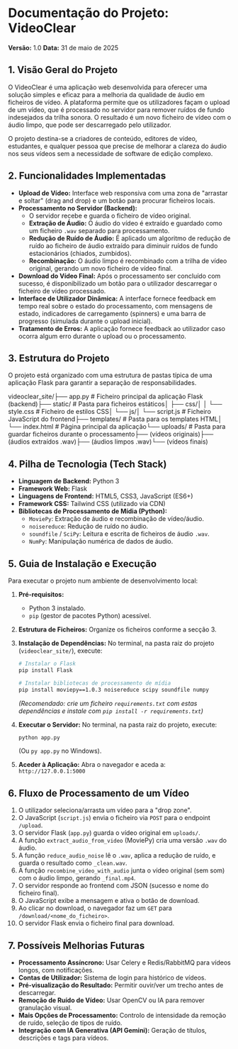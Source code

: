 # Documentação do Projeto: VideoClear

**Versão:** 1.0
**Data:** 31 de maio de 2025

## 1. Visão Geral do Projeto

O VideoClear é uma aplicação web desenvolvida para oferecer uma solução simples e eficaz para a melhoria da qualidade de áudio em ficheiros de vídeo. A plataforma permite que os utilizadores façam o upload de um vídeo, que é processado no servidor para remover ruídos de fundo indesejados da trilha sonora. O resultado é um novo ficheiro de vídeo com o áudio limpo, que pode ser descarregado pelo utilizador.

O projeto destina-se a criadores de conteúdo, editores de vídeo, estudantes, e qualquer pessoa que precise de melhorar a clareza do áudio nos seus vídeos sem a necessidade de software de edição complexo.

## 2. Funcionalidades Implementadas

-   **Upload de Vídeo:** Interface web responsiva com uma zona de "arrastar e soltar" (drag and drop) e um botão para procurar ficheiros locais.
-   **Processamento no Servidor (Backend):**
    -   O servidor recebe e guarda o ficheiro de vídeo original.
    -   **Extração de Áudio:** O áudio do vídeo é extraído e guardado como um ficheiro `.wav` separado para processamento.
    -   **Redução de Ruído de Áudio:** É aplicado um algoritmo de redução de ruído ao ficheiro de áudio extraído para diminuir ruídos de fundo estacionários (chiados, zumbidos).
    -   **Recombinação:** O áudio limpo é recombinado com a trilha de vídeo original, gerando um novo ficheiro de vídeo final.
-   **Download do Vídeo Final:** Após o processamento ser concluído com sucesso, é disponibilizado um botão para o utilizador descarregar o ficheiro de vídeo processado.
-   **Interface de Utilizador Dinâmica:** A interface fornece feedback em tempo real sobre o estado do processamento, com mensagens de estado, indicadores de carregamento (spinners) e uma barra de progresso (simulada durante o upload inicial).
-   **Tratamento de Erros:** A aplicação fornece feedback ao utilizador caso ocorra algum erro durante o upload ou o processamento.

## 3. Estrutura do Projeto

O projeto está organizado com uma estrutura de pastas típica de uma aplicação Flask para garantir a separação de responsabilidades.

videoclear_site/├── app.py              # Ficheiro principal da aplicação Flask (backend)├── static/             # Pasta para ficheiros estáticos│   ├── css/│   │   └── style.css   # Ficheiro de estilos CSS│   └── js/│       └── script.js   # Ficheiro JavaScript do frontend├── templates/          # Pasta para os templates HTML│   └── index.html      # Página principal da aplicação└── uploads/            # Pasta para guardar ficheiros durante o processamento├── (vídeos originais)├── (áudios extraídos .wav)├── (áudios limpos .wav)└── (vídeos finais)
## 4. Pilha de Tecnologia (Tech Stack)

-   **Linguagem de Backend:** Python 3
-   **Framework Web:** Flask
-   **Linguagens de Frontend:** HTML5, CSS3, JavaScript (ES6+)
-   **Framework CSS:** Tailwind CSS (utilizado via CDN)
-   **Bibliotecas de Processamento de Mídia (Python):**
    -   `MoviePy`: Extração de áudio e recombinação de vídeo/áudio.
    -   `noisereduce`: Redução de ruído no áudio.
    -   `soundfile` / `SciPy`: Leitura e escrita de ficheiros de áudio `.wav`.
    -   `NumPy`: Manipulação numérica de dados de áudio.

## 5. Guia de Instalação e Execução

Para executar o projeto num ambiente de desenvolvimento local:

1.  **Pré-requisitos:**
    * Python 3 instalado.
    * `pip` (gestor de pacotes Python) acessível.

2.  **Estrutura de Ficheiros:** Organize os ficheiros conforme a secção 3.

3.  **Instalação de Dependências:**
    No terminal, na pasta raiz do projeto (`videoclear_site/`), execute:
    ```bash
    # Instalar o Flask
    pip install Flask

    # Instalar bibliotecas de processamento de mídia
    pip install moviepy==1.0.3 noisereduce scipy soundfile numpy
    ```
    *(Recomendado: crie um ficheiro `requirements.txt` com estas dependências e instale com `pip install -r requirements.txt`)*

4.  **Executar o Servidor:**
    No terminal, na pasta raiz do projeto, execute:
    ```bash
    python app.py
    ```
    (Ou `py app.py` no Windows).

5.  **Aceder à Aplicação:**
    Abra o navegador e aceda a: `http://127.0.0.1:5000`

## 6. Fluxo de Processamento de um Vídeo

1.  O utilizador seleciona/arrasta um vídeo para a "drop zone".
2.  O JavaScript (`script.js`) envia o ficheiro via `POST` para o endpoint `/upload`.
3.  O servidor Flask (`app.py`) guarda o vídeo original em `uploads/`.
4.  A função `extract_audio_from_video` (MoviePy) cria uma versão `.wav` do áudio.
5.  A função `reduce_audio_noise` lê o `.wav`, aplica a redução de ruído, e guarda o resultado como `_clean.wav`.
6.  A função `recombine_video_with_audio` junta o vídeo original (sem som) com o áudio limpo, gerando `_final.mp4`.
7.  O servidor responde ao frontend com JSON (sucesso e nome do ficheiro final).
8.  O JavaScript exibe a mensagem e ativa o botão de download.
9.  Ao clicar no download, o navegador faz um `GET` para `/download/<nome_do_ficheiro>`.
10. O servidor Flask envia o ficheiro final para download.

## 7. Possíveis Melhorias Futuras

-   **Processamento Assíncrono:** Usar Celery e Redis/RabbitMQ para vídeos longos, com notificações.
-   **Contas de Utilizador:** Sistema de login para histórico de vídeos.
-   **Pré-visualização do Resultado:** Permitir ouvir/ver um trecho antes de descarregar.
-   **Remoção de Ruído de Vídeo:** Usar OpenCV ou IA para remover granulação visual.
-   **Mais Opções de Processamento:** Controlo de intensidade da remoção de ruído, seleção de tipos de ruído.
-   **Integração com IA Generativa (API Gemini):** Geração de títulos, descrições e tags para vídeos.

